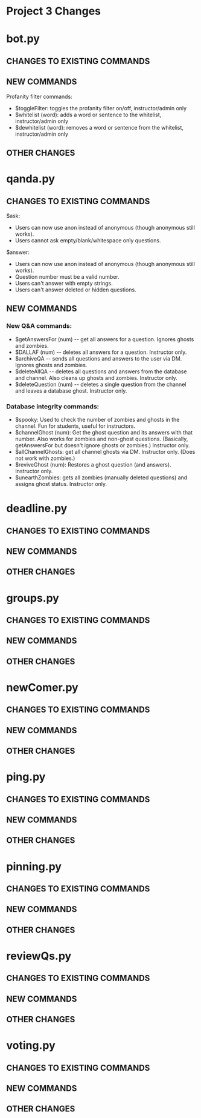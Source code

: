 # Project 3 Changes


# bot.py
## CHANGES TO EXISTING COMMANDS

## NEW COMMANDS

Profanity filter commands:

* $toggleFilter: toggles the profanity filter on/off, instructor/admin only
* $whitelist (word): adds a word or sentence to the whitelist, instructor/admin only
* $dewhitelist (word): removes a word or sentence from the whitelist, instructor/admin only

## OTHER CHANGES



# qanda.py
## CHANGES TO EXISTING COMMANDS

$ask:
* Users can now use anon instead of anonymous (though anonymous still works).
* Users cannot ask empty/blank/whitespace only questions.

$answer:
* Users can now use anon instead of anonymous (though anonymous still works).
* Question number must be a valid number.
* Users can't answer with empty strings.
* Users can't answer deleted or hidden questions.

## NEW COMMANDS

### New Q&A commands:

* $getAnswersFor (num) -- get all answers for a question. Ignores ghosts and zombies.
* $DALLAF (num) -- deletes all answers for a question. Instructor only.
* $archiveQA -- sends all questions and answers to the user via DM. Ignores ghosts and zombies.
* $deleteAllQA -- deletes all questions and answers from the database and channel. Also cleans up ghosts and zombies. Instructor only.
* $deleteQuestion (num) -- deletes a single question from the channel and leaves a database ghost. Instructor only.

### Database integrity commands:

* $spooky: Used to check the number of zombies and ghosts in the channel. Fun for students, useful for instructors.
* $channelGhost (num): Get the ghost question and its answers with that number. Also works for zombies and non-ghost questions. (Basically, getAnswersFor but doesn't ignore ghosts or zombies.) Instructor only.
* $allChannelGhosts: get all channel ghosts via DM. Instructor only. (Does not work with zombies.)
* $reviveGhost (num): Restores a ghost question (and answers). Instructor only.
* $unearthZombies: gets all zombies (manually deleted questions) and assigns ghost status. Instructor only.



# deadline.py

## CHANGES TO EXISTING COMMANDS
## NEW COMMANDS
## OTHER CHANGES

# groups.py

## CHANGES TO EXISTING COMMANDS
## NEW COMMANDS
## OTHER CHANGES

# newComer.py

## CHANGES TO EXISTING COMMANDS
## NEW COMMANDS
## OTHER CHANGES

# ping.py

## CHANGES TO EXISTING COMMANDS
## NEW COMMANDS
## OTHER CHANGES

# pinning.py

## CHANGES TO EXISTING COMMANDS
## NEW COMMANDS
## OTHER CHANGES

# reviewQs.py

## CHANGES TO EXISTING COMMANDS
## NEW COMMANDS
## OTHER CHANGES

# voting.py

## CHANGES TO EXISTING COMMANDS
## NEW COMMANDS
## OTHER CHANGES
